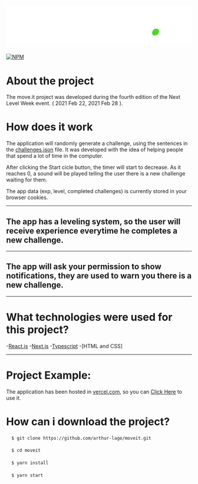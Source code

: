 <h1 align=center><img src="https://github.com/arthur-lage/moveit/blob/main/assets/logo.svg" /></h1>

[![NPM](https://img.shields.io/npm/l/react)](https://github.com/arthur-lage/moveit/blob/main/LICENSE)

# About the project

The move.it project was developed during the fourth edition of the Next Level Week event. ( 2021 Feb 22, 2021 Feb 28 ).

# How does it work

The application will randomly generate a challenge, using the sentences in the [challenges.json](https://github.com/arthur-lage/moveit/blob/main/challenges.json) file.
It was developed with the idea of helping people that spend a lot of time in the computer. 

After clicking the Start cicle button, the timer will start to decrease. As it reaches 0, a sound will be played telling the user there is a new challenge waiting for them.

The app data (exp, level, completed challenges) is currently stored in your browser cookies.

---

## The app has a leveling system, so the user will receive experience everytime he completes a new challenge.

---

## The app will ask your permission to show notifications, they are used to warn you there is a new challenge.

---

# What technologies were used for this project?

-[React.js](https://reactjs.org)
-[Next.js](https://nextjs.org)
-[Typescript](https://www.typescriptlang.org)
-[HTML and CSS]

---

# Project Example:

The application has been hosted in [vercel.com](vercel.com), so you can [Click Here](https://moveit-hrnepn47a-arthur-lage.vercel.app) to use it.

# How can i download the project?

```bash
  $ git clone https://github.com/arthur-lage/moveit.git
  
  $ cd moveit
  
  $ yarn install
  
  $ yarn start
```
